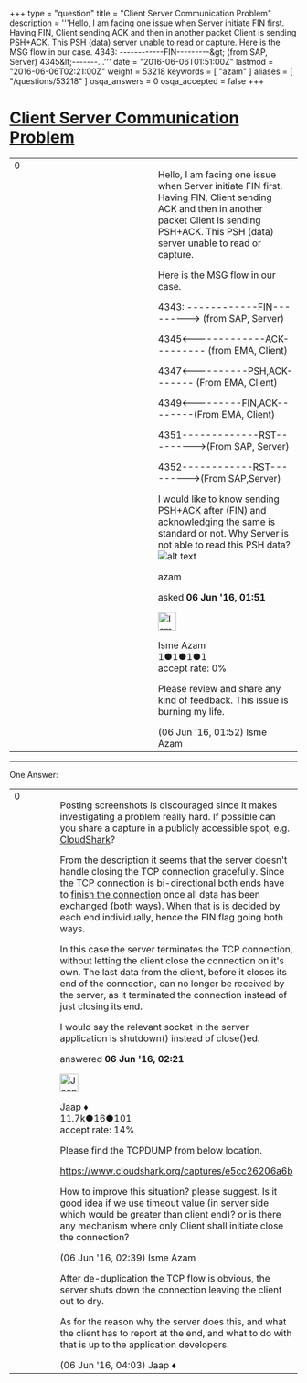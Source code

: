+++
type = "question"
title = "Client Server Communication Problem"
description = '''Hello, I am facing one issue when Server initiate FIN first. Having FIN, Client sending ACK and then in another packet Client is sending PSH+ACK. This PSH (data) server unable to read or capture.  Here is the MSG flow in our case. 4343: ------------FIN---------&amp;gt; (from SAP, Server) 4345&amp;lt;-------...'''
date = "2016-06-06T01:51:00Z"
lastmod = "2016-06-06T02:21:00Z"
weight = 53218
keywords = [ "azam" ]
aliases = [ "/questions/53218" ]
osqa_answers = 0
osqa_accepted = false
+++

<div class="headNormal">

# [Client Server Communication Problem](/questions/53218/client-server-communication-problem)

</div>

<div id="main-body">

<div id="askform">

<table id="question-table" style="width:100%;"><colgroup><col style="width: 50%" /><col style="width: 50%" /></colgroup><tbody><tr class="odd"><td style="width: 30px; vertical-align: top"><div class="vote-buttons"><div id="post-53218-score" class="post-score" title="current number of votes">0</div><div id="favorite-count" class="favorite-count"></div></div></td><td><div id="item-right"><div class="question-body"><p>Hello, I am facing one issue when Server initiate FIN first. Having FIN, Client sending ACK and then in another packet Client is sending PSH+ACK. This PSH (data) server unable to read or capture.</p><p>Here is the MSG flow in our case.</p><p>4343: ------------FIN---------&gt; (from SAP, Server)</p><p>4345&lt;-------------ACK--------- (from EMA, Client)</p><p>4347&lt;----------PSH,ACK------- (From EMA, Client)</p><p>4349&lt;---------FIN,ACK--------(From EMA, Client)</p><p>4351-------------RST---------&gt;(From SAP, Server)</p><p>4352------------RST---------&gt;(From SAP,Server)</p><p>I would like to know sending PSH+ACK after (FIN) and acknowledging the same is standard or not. Why Server is not able to read this PSH data?<img src="https://osqa-ask.wireshark.org/upfiles/Server_Client_Communication_Issue_XlvtMVj.PNG" alt="alt text" /></p></div><div id="question-tags" class="tags-container tags">azam</div><div id="question-controls" class="post-controls"></div><div class="post-update-info-container"><div class="post-update-info post-update-info-user"><p>asked <strong>06 Jun '16, 01:51</strong></p><img src="https://secure.gravatar.com/avatar/c026768a5b03d1cbcce483af23f6af1d?s=32&amp;d=identicon&amp;r=g" class="gravatar" width="32" height="32" alt="Isme%20Azam&#39;s gravatar image" /><p>Isme Azam<br />
<span class="score" title="1 reputation points">1</span><span title="1 badges"><span class="badge1">●</span><span class="badgecount">1</span></span><span title="1 badges"><span class="silver">●</span><span class="badgecount">1</span></span><span title="1 badges"><span class="bronze">●</span><span class="badgecount">1</span></span><br />
<span class="accept_rate" title="Rate of the user&#39;s accepted answers">accept rate:</span> <span title="Isme Azam has no accepted answers">0%</span></p></img></div></div><div id="comments-container-53218" class="comments-container"><span id="53219"></span><div id="comment-53219" class="comment"><div id="post-53219-score" class="comment-score"></div><div class="comment-text"><p>Please review and share any kind of feedback. This issue is burning my life.</p></div><div id="comment-53219-info" class="comment-info"><span class="comment-age">(06 Jun '16, 01:52)</span> Isme Azam</div></div></div><div id="comment-tools-53218" class="comment-tools"></div><div class="clear"></div><div id="comment-53218-form-container" class="comment-form-container"></div><div class="clear"></div></div></td></tr></tbody></table>

------------------------------------------------------------------------

<div class="tabBar">

<span id="sort-top"></span>

<div class="headQuestions">

One Answer:

</div>

</div>

<span id="53222"></span>

<div id="answer-container-53222" class="answer">

<table style="width:100%;"><colgroup><col style="width: 50%" /><col style="width: 50%" /></colgroup><tbody><tr class="odd"><td style="width: 30px; vertical-align: top"><div class="vote-buttons"><div id="post-53222-score" class="post-score" title="current number of votes">0</div></div></td><td><div class="item-right"><div class="answer-body"><p>Posting screenshots is discouraged since it makes investigating a problem really hard. If possible can you share a capture in a publicly accessible spot, e.g. <a href="http://cloudshark.org">CloudShark</a>?</p><p>From the description it seems that the server doesn't handle closing the TCP connection gracefully. Since the TCP connection is bi-directional both ends have to <a href="http://www.tcpipguide.com/free/t_TCPConnectionTermination.htm">finish the connection</a> once all data has been exchanged (both ways). When that is is decided by each end individually, hence the FIN flag going both ways.</p><p>In this case the server terminates the TCP connection, without letting the client close the connection on it's own. The last data from the client, before it closes its end of the connection, can no longer be received by the server, as it terminated the connection instead of just closing its end.</p><p>I would say the relevant socket in the server application is shutdown() instead of close()ed.</p></div><div class="answer-controls post-controls"></div><div class="post-update-info-container"><div class="post-update-info post-update-info-user"><p>answered <strong>06 Jun '16, 02:21</strong></p><img src="https://secure.gravatar.com/avatar/2337f0406681e5c72ea0e6f1f0d6c0b0?s=32&amp;d=identicon&amp;r=g" class="gravatar" width="32" height="32" alt="Jaap&#39;s gravatar image" /><p>Jaap ♦<br />
<span class="score" title="11680 reputation points"><span>11.7k</span></span><span title="16 badges"><span class="silver">●</span><span class="badgecount">16</span></span><span title="101 badges"><span class="bronze">●</span><span class="badgecount">101</span></span><br />
<span class="accept_rate" title="Rate of the user&#39;s accepted answers">accept rate:</span> <span title="Jaap has 155 accepted answers">14%</span></p></div></div><div id="comments-container-53222" class="comments-container"><span id="53223"></span><div id="comment-53223" class="comment"><div id="post-53223-score" class="comment-score"></div><div class="comment-text"><p>Please find the TCPDUMP from below location.</p><p><a href="https://www.cloudshark.org/captures/e5cc26206a6b">https://www.cloudshark.org/captures/e5cc26206a6b</a></p><p>How to improve this situation? please suggest. Is it good idea if we use timeout value (in server side which would be greater than client end)? or is there any mechanism where only Client shall initiate close the connection?</p></div><div id="comment-53223-info" class="comment-info"><span class="comment-age">(06 Jun '16, 02:39)</span> Isme Azam</div></div><span id="53228"></span><div id="comment-53228" class="comment"><div id="post-53228-score" class="comment-score"></div><div class="comment-text"><p>After de-duplication the TCP flow is obvious, the server shuts down the connection leaving the client out to dry.</p><p>As for the reason why the server does this, and what the client has to report at the end, and what to do with that is up to the application developers.</p></div><div id="comment-53228-info" class="comment-info"><span class="comment-age">(06 Jun '16, 04:03)</span> Jaap ♦</div></div></div><div id="comment-tools-53222" class="comment-tools"></div><div class="clear"></div><div id="comment-53222-form-container" class="comment-form-container"></div><div class="clear"></div></div></td></tr></tbody></table>

</div>

<div class="paginator-container-left">

</div>

</div>

</div>

